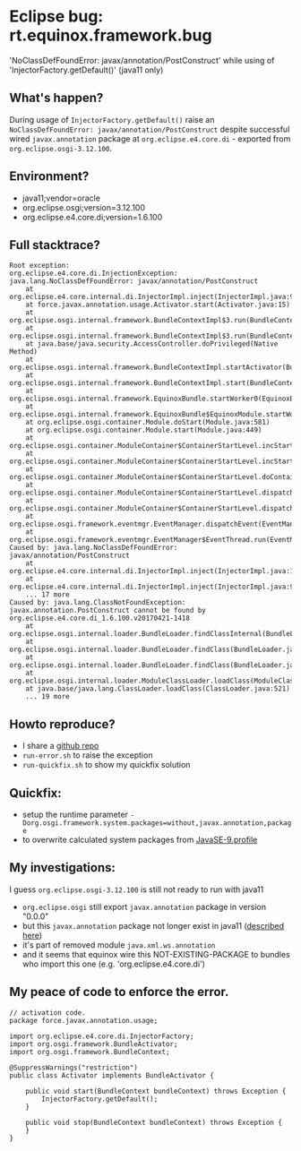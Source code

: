 # Eclipse bug: rt.equinox.framework.bug
'NoClassDefFoundError: javax/annotation/PostConstruct' while using of 'InjectorFactory.getDefault()' (java11 only)

## What's happen?
During usage of `InjectorFactory.getDefault()` raise an `NoClassDefFoundError: javax/annotation/PostConstruct` despite successful wired `javax.annotation` package at `org.eclipse.e4.core.di` - exported from `org.eclipse.osgi-3.12.100`.

## Environment?
- java11;vendor=oracle 
- org.eclipse.osgi;version=3.12.100
- org.eclipse.e4.core.di;version=1.6.100

## Full stacktrace?

```
Root exception:
org.eclipse.e4.core.di.InjectionException: java.lang.NoClassDefFoundError: javax/annotation/PostConstruct
	at org.eclipse.e4.core.internal.di.InjectorImpl.inject(InjectorImpl.java:93)
	at force.javax.annotation.usage.Activator.start(Activator.java:15)
	at org.eclipse.osgi.internal.framework.BundleContextImpl$3.run(BundleContextImpl.java:779)
	at org.eclipse.osgi.internal.framework.BundleContextImpl$3.run(BundleContextImpl.java:1)
	at java.base/java.security.AccessController.doPrivileged(Native Method)
	at org.eclipse.osgi.internal.framework.BundleContextImpl.startActivator(BundleContextImpl.java:772)
	at org.eclipse.osgi.internal.framework.BundleContextImpl.start(BundleContextImpl.java:729)
	at org.eclipse.osgi.internal.framework.EquinoxBundle.startWorker0(EquinoxBundle.java:933)
	at org.eclipse.osgi.internal.framework.EquinoxBundle$EquinoxModule.startWorker(EquinoxBundle.java:309)
	at org.eclipse.osgi.container.Module.doStart(Module.java:581)
	at org.eclipse.osgi.container.Module.start(Module.java:449)
	at org.eclipse.osgi.container.ModuleContainer$ContainerStartLevel.incStartLevel(ModuleContainer.java:1634)
	at org.eclipse.osgi.container.ModuleContainer$ContainerStartLevel.incStartLevel(ModuleContainer.java:1614)
	at org.eclipse.osgi.container.ModuleContainer$ContainerStartLevel.doContainerStartLevel(ModuleContainer.java:1585)
	at org.eclipse.osgi.container.ModuleContainer$ContainerStartLevel.dispatchEvent(ModuleContainer.java:1528)
	at org.eclipse.osgi.container.ModuleContainer$ContainerStartLevel.dispatchEvent(ModuleContainer.java:1)
	at org.eclipse.osgi.framework.eventmgr.EventManager.dispatchEvent(EventManager.java:230)
	at org.eclipse.osgi.framework.eventmgr.EventManager$EventThread.run(EventManager.java:340)
Caused by: java.lang.NoClassDefFoundError: javax/annotation/PostConstruct
	at org.eclipse.e4.core.internal.di.InjectorImpl.inject(InjectorImpl.java:124)
	at org.eclipse.e4.core.internal.di.InjectorImpl.inject(InjectorImpl.java:91)
	... 17 more
Caused by: java.lang.ClassNotFoundException: javax.annotation.PostConstruct cannot be found by org.eclipse.e4.core.di_1.6.100.v20170421-1418
	at org.eclipse.osgi.internal.loader.BundleLoader.findClassInternal(BundleLoader.java:433)
	at org.eclipse.osgi.internal.loader.BundleLoader.findClass(BundleLoader.java:395)
	at org.eclipse.osgi.internal.loader.BundleLoader.findClass(BundleLoader.java:387)
	at org.eclipse.osgi.internal.loader.ModuleClassLoader.loadClass(ModuleClassLoader.java:150)
	at java.base/java.lang.ClassLoader.loadClass(ClassLoader.java:521)
	... 19 more
```

## Howto reproduce? 
- I share a [github repo](https://github.com/jwausle/rt.equinox.framework.bug)
- `run-error.sh` to raise the exception
- `run-quickfix.sh` to show my quickfix solution

## Quickfix:
- setup the runtime parameter `-Dorg.osgi.framework.system.packages=without,javax.annotation,package`
- to overwrite calculated system packages from [JavaSE-9.profile](https://github.com/eclipse/rt.equinox.framework/blob/master/bundles/org.eclipse.osgi/JavaSE-9.profile)

## My investigations: 
I guess `org.eclipse.osgi-3.12.100` is still not ready to run with java11
- `org.eclipse.osgi` still export `javax.annotation` package in version "0.0.0" 
- but this `javax.annotation` package not longer exist in java11 ([described here](https://docs.oracle.com/en/java/javase/11/migrate/index.html#JSMIG-GUID-F640FA9D-FB66-4D85-AD2B-D931174C09A3)) 
- it's part of removed module  `java.xml.ws.annotation`
- and it seems that equinox wire this NOT-EXISTING-PACKAGE to bundles who import this one (e.g. 'org.eclipse.e4.core.di')

## My peace of code to enforce the error.

```
// activation code.
package force.javax.annotation.usage;

import org.eclipse.e4.core.di.InjectorFactory;
import org.osgi.framework.BundleActivator;
import org.osgi.framework.BundleContext;

@SuppressWarnings("restriction")
public class Activator implements BundleActivator {

	public void start(BundleContext bundleContext) throws Exception {
		InjectorFactory.getDefault();
	}

	public void stop(BundleContext bundleContext) throws Exception {
	}
}

```

